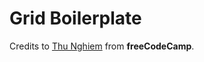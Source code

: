 # Grid Boilerplate

Credits to [Thu Nghiem](https://www.freecodecamp.org/news/learn-css-grid-by-building-5-layouts/) from **freeCodeCamp**.

